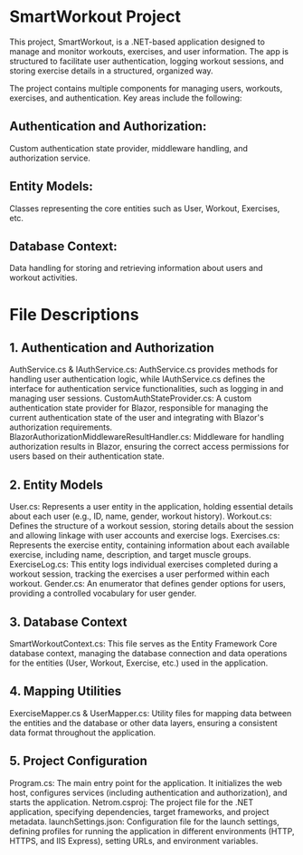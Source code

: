 # SmartWorkout Project

This project, SmartWorkout, is a .NET-based application designed to manage and monitor workouts, exercises, and user information. The app is structured to facilitate user authentication, logging workout sessions, and storing exercise details in a structured, organized way.


The project contains multiple components for managing users, workouts, exercises, and authentication. Key areas include the following:

## Authentication and Authorization: 
Custom authentication state provider, middleware handling, and authorization service.
## Entity Models: 
Classes representing the core entities such as User, Workout, Exercises, etc.
## Database Context: 
Data handling for storing and retrieving information about users and workout activities.
 # File Descriptions

## 1. Authentication and Authorization
AuthService.cs & IAuthService.cs:
AuthService.cs provides methods for handling user authentication logic, while IAuthService.cs defines the interface for authentication service functionalities, such as logging in and managing user sessions.
CustomAuthStateProvider.cs:
A custom authentication state provider for Blazor, responsible for managing the current authentication state of the user and integrating with Blazor's authorization requirements.
BlazorAuthorizationMiddlewareResultHandler.cs:
Middleware for handling authorization results in Blazor, ensuring the correct access permissions for users based on their authentication state.
## 2. Entity Models
User.cs:
Represents a user entity in the application, holding essential details about each user (e.g., ID, name, gender, workout history).
Workout.cs:
Defines the structure of a workout session, storing details about the session and allowing linkage with user accounts and exercise logs.
Exercises.cs:
Represents the exercise entity, containing information about each available exercise, including name, description, and target muscle groups.
ExerciseLog.cs:
This entity logs individual exercises completed during a workout session, tracking the exercises a user performed within each workout.
Gender.cs:
An enumerator that defines gender options for users, providing a controlled vocabulary for user gender.
## 3. Database Context
SmartWorkoutContext.cs:
This file serves as the Entity Framework Core database context, managing the database connection and data operations for the entities (User, Workout, Exercise, etc.) used in the application.
## 4. Mapping Utilities
ExerciseMapper.cs & UserMapper.cs:
Utility files for mapping data between the entities and the database or other data layers, ensuring a consistent data format throughout the application.
## 5. Project Configuration
Program.cs:
The main entry point for the application. It initializes the web host, configures services (including authentication and authorization), and starts the application.
Netrom.csproj:
The project file for the .NET application, specifying dependencies, target frameworks, and project metadata.
launchSettings.json:
Configuration file for the launch settings, defining profiles for running the application in different environments (HTTP, HTTPS, and IIS Express), setting URLs, and environment variables.
